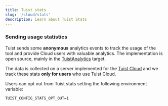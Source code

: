 ```yaml
---
title: Tuist stats
slug: '/cloud/stats'
description: Learn about Tuist Stats
---
```


### Sending usage statistics

Tuist sends some **anonymous** analytics events to track the usage of the tool and provide Cloud users with valuable analytics.
The implementation is open source, mainly in the [TuistAnalytics](https://github.com/tuist/tuist/tree/main/Sources/TuistAnalytics) target.

The data is collected on a server implemented for the [Tuist Cloud](https://cloud.tuist.io/) and we track these stats **only for users** who use Tuist Cloud.

Users can opt out from Tuist stats setting the following environment variable:

```
TUIST_CONFIG_STATS_OPT_OUT=1
```
